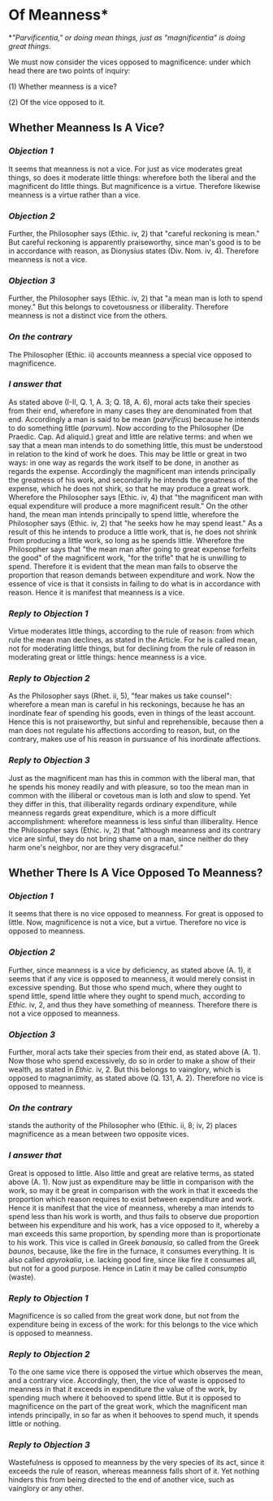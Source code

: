 # Of Meanness*

\**"Parvificentia," or doing mean things, just as "magnificentia" is
doing great things.*

We must now consider the vices opposed to magnificence: under which
head there are two points of inquiry:

(1) Whether meanness is a vice?

(2) Of the vice opposed to it.


## Whether Meanness Is A Vice?

### *Objection 1*
It seems that meanness is not a vice. For just as vice
moderates great things, so does it moderate little things: wherefore
both the liberal and the magnificent do little things. But
magnificence is a virtue. Therefore likewise meanness is a virtue
rather than a vice.

### *Objection 2*
Further, the Philosopher says (Ethic. iv, 2) that "careful
reckoning is mean." But careful reckoning is apparently praiseworthy,
since man's good is to be in accordance with reason, as Dionysius
states (Div. Nom. iv, 4). Therefore meanness is not a vice.

### *Objection 3*
Further, the Philosopher says (Ethic. iv, 2) that "a mean man
is loth to spend money." But this belongs to covetousness or
illiberality. Therefore meanness is not a distinct vice from the
others.

### *On the contrary*
The Philosopher (Ethic. ii) accounts meanness a
special vice opposed to magnificence.

### *I answer that*
As stated above (I-II, Q. 1, A. 3; Q. 18, A. 6),
moral acts take their species from their end, wherefore in many cases
they are denominated from that end. Accordingly a man is said to be
mean (_parvificus_) because he intends to do something little
(_parvum_). Now according to the Philosopher (De Praedic. Cap. Ad
aliquid.) great and little are relative terms: and when we say that a
mean man intends to do something little, this must be understood in
relation to the kind of work he does. This may be little or great in
two ways: in one way as regards the work itself to be done, in
another as regards the expense. Accordingly the magnificent man
intends principally the greatness of his work, and secondarily he
intends the greatness of the expense, which he does not shirk, so
that he may produce a great work. Wherefore the Philosopher says
(Ethic. iv, 4) that "the magnificent man with equal expenditure will
produce a more magnificent result." On the other hand, the mean man
intends principally to spend little, wherefore the Philosopher says
(Ethic. iv, 2) that "he seeks how he may spend least." As a result of
this he intends to produce a little work, that is, he does not shrink
from producing a little work, so long as he spends little. Wherefore
the Philosopher says that "the mean man after going to great expense
forfeits the good" of the magnificent work, "for the trifle" that he
is unwilling to spend. Therefore it is evident that the mean man
fails to observe the proportion that reason demands between
expenditure and work. Now the essence of vice is that it consists in
failing to do what is in accordance with reason. Hence it is manifest
that meanness is a vice.

### *Reply to Objection 1*
Virtue moderates little things, according to the rule
of reason: from which rule the mean man declines, as stated in the
Article. For he is called mean, not for moderating little things, but
for declining from the rule of reason in moderating great or little
things: hence meanness is a vice.

### *Reply to Objection 2*
As the Philosopher says (Rhet. ii, 5), "fear makes us
take counsel": wherefore a mean man is careful in his reckonings,
because he has an inordinate fear of spending his goods, even in
things of the least account. Hence this is not praiseworthy, but
sinful and reprehensible, because then a man does not regulate his
affections according to reason, but, on the contrary, makes use of
his reason in pursuance of his inordinate affections.

### *Reply to Objection 3*
Just as the magnificent man has this in common with the
liberal man, that he spends his money readily and with pleasure, so
too the mean man in common with the illiberal or covetous man is loth
and slow to spend. Yet they differ in this, that illiberality regards
ordinary expenditure, while meanness regards great expenditure, which
is a more difficult accomplishment: wherefore meanness is less sinful
than illiberality. Hence the Philosopher says (Ethic. iv, 2) that
"although meanness and its contrary vice are sinful, they do not
bring shame on a man, since neither do they harm one's neighbor, nor
are they very disgraceful."

## Whether There Is A Vice Opposed To Meanness?

### *Objection 1*
It seems that there is no vice opposed to meanness. For
great is opposed to little. Now, magnificence is not a vice, but a
virtue. Therefore no vice is opposed to meanness.

### *Objection 2*
Further, since meanness is a vice by deficiency, as stated
above (A. 1), it seems that if any vice is opposed to meanness, it
would merely consist in excessive spending. But those who spend much,
where they ought to spend little, spend little where they ought to
spend much, according to _Ethic._ iv, 2, and thus they have something
of meanness. Therefore there is not a vice opposed to meanness.

### *Objection 3*
Further, moral acts take their species from their end, as
stated above (A. 1). Now those who spend excessively, do so in order
to make a show of their wealth, as stated in _Ethic._ iv, 2. But this
belongs to vainglory, which is opposed to magnanimity, as stated
above (Q. 131, A. 2). Therefore no vice is opposed to meanness.

### *On the contrary*
stands the authority of the Philosopher who
(Ethic. ii, 8; iv, 2) places magnificence as a mean between two
opposite vices.

### *I answer that*
Great is opposed to little. Also little and great
are relative terms, as stated above (A. 1). Now just as expenditure
may be little in comparison with the work, so may it be great in
comparison with the work in that it exceeds the proportion which
reason requires to exist between expenditure and work. Hence it is
manifest that the vice of meanness, whereby a man intends to spend
less than his work is worth, and thus fails to observe due proportion
between his expenditure and his work, has a vice opposed to it,
whereby a man exceeds this same proportion, by spending more than is
proportionate to his work. This vice is called in Greek _banausia_,
so called from the Greek _baunos_, because, like the fire in the
furnace, it consumes everything. It is also called _apyrokalia_, i.e.
lacking good fire, since like fire it consumes all, but not for a
good purpose. Hence in Latin it may be called _consumptio_ (waste).

### *Reply to Objection 1*
Magnificence is so called from the great work done, but
not from the expenditure being in excess of the work: for this
belongs to the vice which is opposed to meanness.

### *Reply to Objection 2*
To the one same vice there is opposed the virtue which
observes the mean, and a contrary vice. Accordingly, then, the vice
of waste is opposed to meanness in that it exceeds in expenditure the
value of the work, by spending much where it behooved to spend
little. But it is opposed to magnificence on the part of the great
work, which the magnificent man intends principally, in so far as
when it behooves to spend much, it spends little or nothing.

### *Reply to Objection 3*
Wastefulness is opposed to meanness by the very species
of its act, since it exceeds the rule of reason, whereas meanness
falls short of it. Yet nothing hinders this from being directed to
the end of another vice, such as vainglory or any other.

